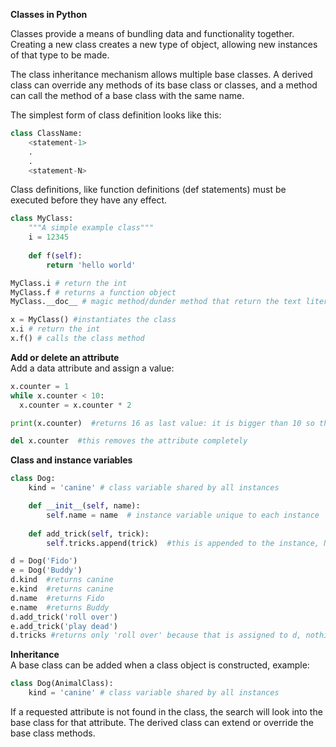 **Classes in Python**  

Classes provide a means of bundling data and functionality together. Creating a 
new class creates a new type of object, allowing new instances of that type to be 
made.

The class inheritance mechanism allows multiple base classes. A derived class 
can override any methods of its base class or classes, and a method can call 
the method of a base class with the same name.

The simplest form of class definition looks like this:
```py
class ClassName:
    <statement-1>
    .
    .
    <statement-N>
```
Class definitions, like function definitions (def statements) must be executed 
before they have any effect.
```py
class MyClass:
    """A simple example class"""
    i = 12345
    
    def f(self):
        return 'hello world'

MyClass.i # return the int
MyClass.f # returns a function object
MyClass.__doc__ # magic method/dunder method that return the text literal

x = MyClass() #instantiates the class
x.i # return the int
x.f() # calls the class method
```

**Add or delete an attribute**  
Add a data attribute and assign a value:  
```py
x.counter = 1
while x.counter < 10:
  x.counter = x.counter * 2

print(x.counter)  #returns 16 as last value: it is bigger than 10 so the loop stops

del x.counter  #this removes the attribute completely
```

**Class and instance variables**  
```py
class Dog:
    kind = 'canine' # class variable shared by all instances

    def __init__(self, name):
        self.name = name  # instance variable unique to each instance
        
    def add_trick(self, trick):
        self.tricks.append(trick)  #this is appended to the instance, NOT the class

d = Dog('Fido')
e = Dog('Buddy')
d.kind  #returns canine
e.kind  #returns canine
d.name  #returns Fido
e.name  #returns Buddy
d.add_trick('roll over')
e.add_trick('play dead')
d.tricks #returns only 'roll over' because that is assigned to d, nothing else
```

**Inheritance**  
A base class can be added when a class object is constructed, example:  
```py
class Dog(AnimalClass):
    kind = 'canine' # class variable shared by all instances
```
If a requested attribute is not found in the class, the search will look into the base class for that attribute. The derived class can extend or override the base class methods.


